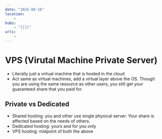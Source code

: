 ```yaml
---
date: "2025-08-16"
location: 
    - 
hubs: 
    - "[[]]"
urls:
    - 
---
```


# VPS (Virutal Machine Private Server)
+ Literally just a virtual machine that is hosted in the cloud
+ Act same as virtual machines, add a virtual layer above the OS. Though you are using the same resource as other users, you still get your guaranteed share that you paid for.

## Private vs Dedicated
+ Shared hosting: you and other use single physical server. Your share is affected based on the needs of others.
+ Dedicated hosting: yours and for you only
+ VPS hosting: midpoint of both the above
